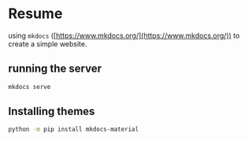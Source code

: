 # Resume

using `mkdocs` ([https://www.mkdocs.org/](https://www.mkdocs.org/)) to create a simple website.

## running the server

```bash
mkdocs serve
```

## Installing themes
```bash
python -m pip install mkdocs-material
```
